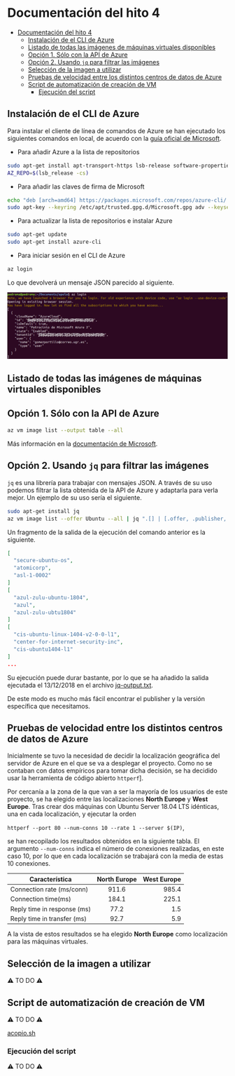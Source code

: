 # Documentación del hito 4

<!-- TOC depthFrom:1 depthTo:6 withLinks:1 updateOnSave:1 orderedList:0 -->

- [Documentación del hito 4](#documentacin-del-hito-4)
	- [Instalación de el CLI de Azure](#instalacin-de-el-cli-de-azure)
	- [Listado de todas las imágenes de máquinas virtuales disponibles](#listado-de-todas-las-imgenes-de-mquinas-virtuales-disponibles)
	- [Opción 1. Sólo con la API de Azure](#opcin-1-slo-con-la-api-de-azure)
	- [Opción 2. Usando `jq` para filtrar las imágenes](#opcin-2-usando-jq-para-filtrar-las-imgenes)
	- [Selección de la imagen a utilizar](#seleccin-de-la-imagen-a-utilizar)
	- [Pruebas de velocidad entre los distintos centros de datos de Azure](#pruebas-de-velocidad-entre-los-distintos-centros-de-datos-de-azure)
	- [Script de automatización de creación de VM](#script-de-automatizacin-de-creacin-de-vm)
		- [Ejecución del script](#ejecucin-del-script)

<!-- /TOC -->

## Instalación de el CLI de Azure

Para instalar el cliente de línea de comandos de Azure se han ejecutado los siguientes comandos en local, de acuerdo con la [guía oficial de Microsoft](https://docs.microsoft.com/es-es/cli/azure/install-azure-cli-apt?view=azure-cli-latest).

* Para añadir Azure a la lista de repositorios

```bash
sudo apt-get install apt-transport-https lsb-release software-properties-common -y
AZ_REPO=$(lsb_release -cs)
```

* Para añadir las claves de firma de Microsoft

```bash
echo "deb [arch=amd64] https://packages.microsoft.com/repos/azure-cli/ $AZ_REPO main" | sudo tee /etc/apt/sources.list.d/azure-cli.list
sudo apt-key --keyring /etc/apt/trusted.gpg.d/Microsoft.gpg adv --keyserver packages.microsoft.com --recv-keys BC528686B50D79E339D3721CEB3E94ADBE1229CF
```

* Para actualizar la lista de repositorios e instalar Azure

```bash
sudo apt-get update
sudo apt-get install azure-cli
```

* Para iniciar sesión en el CLI de Azure

```bash
az login
```

Lo que devolverá un mensaje JSON parecido al siguiente.

![Az login](az-login.png)

## Listado de todas las imágenes de máquinas virtuales disponibles

## Opción 1. Sólo con la API de Azure

```bash
az vm image list --output table --all
```

Más información en la [documentación de Microsoft](https://docs.microsoft.com/es-es/azure/virtual-machines/linux/cli-ps-findimage).

## Opción 2. Usando `jq` para filtrar las imágenes

`jq` es una librería para trabajar con mensajes JSON. A través de su uso podemos filtrar la lista obtenida de la API de Azure y adaptarla para verla mejor. Un ejemplo de su uso sería el siguiente.

```bash
sudo apt-get install jq
az vm image list --offer Ubuntu --all | jq ".[] | [.offer, .publisher, .sku]"
```

Un fragmento de la salida de la ejecución del comando anterior es la siguiente.

```json
[
  "secure-ubuntu-os",
  "atomicorp",
  "asl-1-0002"
]
[
  "azul-zulu-ubuntu-1804",
  "azul",
  "azul-zulu-ubtu1804"
]
[
  "cis-ubuntu-linux-1404-v2-0-0-l1",
  "center-for-internet-security-inc",
  "cis-ubuntu1404-l1"
]
...
```

Su ejecución puede durar bastante, por lo que se ha añadido la salida ejecutada el 13/12/2018 en el archivo [jq-output.txt](jq-output.txt).

De este modo es mucho más fácil encontrar el publisher y la versión específica que necesitamos.

## Pruebas de velocidad entre los distintos centros de datos de Azure

Inicialmente se tuvo la necesidad de decidir la localización geográfica del servidor de Azure en el que se va a desplegar el proyecto. Como no se contaban con datos empíricos para tomar dicha decisión, se ha decidido usar la herramienta de código abierto `httperf`].

Por cercanía a la zona de la que van a ser la mayoría de los usuarios de este proyecto, se ha elegido entre las localizaciones **North Europe** y **West Europe**. Tras crear dos máquinas con Ubuntu Server 18.04 LTS idénticas, una en cada localización, y ejecutar la orden

`httperf --port 80 --num-conns 10 --rate 1 --server $(IP)`,

se han recopilado los resultados obtenidos en la siguiente tabla. El argumento `--num-conns` indica el número de conexiones realizadas, en este caso 10, por lo que en cada localización se trabajará con la media de estas 10 conexiones.

| Característica | North Europe | West Europe   |
| -------------- |:------------:| -------------:|
| Connection rate (ms/conn)     | 911.6 |	985.4 |
| Connection time(ms) 			    | 184.1 | 225.1 |
| Reply time in response (ms)   |  77.2 |  1.5  |
| Reply time in transfer (ms)   |  92.7 |  5.9  |

A la vista de estos resultados se ha elegido **North Europe** como localización para las máquinas virtuales.

## Selección de la imagen a utilizar

⚠️ TO DO ⚠️

## Script de automatización de creación de VM

⚠️ TO DO ⚠️

[acopio.sh](https://github.com/gomezportillo/apolo/blob/master/acopio.sh)

### Ejecución del script

⚠️ TO DO ⚠️
